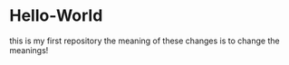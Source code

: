 Hello-World
===========

this is my first repository
the meaning of these changes is to change the meanings!
